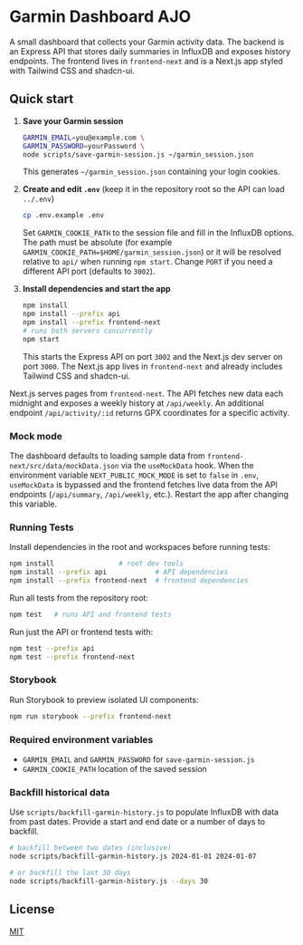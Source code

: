 # Garmin Dashboard AJO

A small dashboard that collects your Garmin activity data. The backend is an Express API that stores daily summaries in InfluxDB and exposes history endpoints. The frontend lives in `frontend-next` and is a Next.js app styled with Tailwind CSS and shadcn-ui.

## Quick start

1. **Save your Garmin session**

   ```bash
   GARMIN_EMAIL=you@example.com \
   GARMIN_PASSWORD=yourPassword \
   node scripts/save-garmin-session.js ~/garmin_session.json
   ```

   This generates `~/garmin_session.json` containing your login cookies.

2. **Create and edit `.env`** (keep it in the repository root so the API can load `../.env`)

   ```bash
   cp .env.example .env
   ```

   Set `GARMIN_COOKIE_PATH` to the session file and fill in the InfluxDB
   options. The path must be absolute (for example
   `GARMIN_COOKIE_PATH=$HOME/garmin_session.json`) or it will be resolved
   relative to `api/` when running `npm start`. Change `PORT` if you need a
   different API port (defaults to `3002`).

3. **Install dependencies and start the app**

   ```bash
   npm install
   npm install --prefix api
   npm install --prefix frontend-next
   # runs both servers concurrently
   npm start
   ```

   This starts the Express API on port `3002` and the Next.js dev server on
   port `3000`. The Next.js app lives in `frontend-next` and already includes
   Tailwind CSS and shadcn-ui.

Next.js serves pages from `frontend-next`. The API fetches new data each midnight and exposes a weekly history at `/api/weekly`.
An additional endpoint `/api/activity/:id` returns GPX coordinates for a specific activity.

### Mock mode

The dashboard defaults to loading sample data from `frontend-next/src/data/mockData.json` via the
`useMockData` hook. When the environment variable `NEXT_PUBLIC_MOCK_MODE` is set to `false`
in `.env`, `useMockData` is bypassed and the frontend fetches live data from the API endpoints
(`/api/summary`, `/api/weekly`, etc.). Restart the app after changing this variable.

### Running Tests

Install dependencies in the root and workspaces before running tests:

```bash
npm install                # root dev tools
npm install --prefix api            # API dependencies
npm install --prefix frontend-next  # frontend dependencies
```

Run all tests from the repository root:

```bash
npm test   # runs API and frontend tests
```

Run just the API or frontend tests with:

```bash
npm test --prefix api
npm test --prefix frontend-next
```

### Storybook

Run Storybook to preview isolated UI components:

```bash
npm run storybook --prefix frontend-next
```


### Required environment variables

- `GARMIN_EMAIL` and `GARMIN_PASSWORD` for `save-garmin-session.js`
- `GARMIN_COOKIE_PATH` location of the saved session

### Backfill historical data

Use `scripts/backfill-garmin-history.js` to populate InfluxDB with data from
past dates. Provide a start and end date or a number of days to backfill.

```bash
# backfill between two dates (inclusive)
node scripts/backfill-garmin-history.js 2024-01-01 2024-01-07

# or backfill the last 30 days
node scripts/backfill-garmin-history.js --days 30
```

## License

[MIT](LICENSE)
